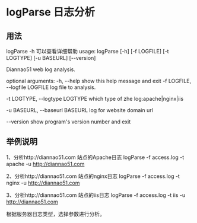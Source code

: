 # logParse 日志分析

## 用法
logParse -h 可以查看详细帮助
usage: logParse [-h] [-f LOGFILE] [-t LOGTYPE] [-u BASEURL] [--version]

Diannao51 web log analysis.

optional arguments:
  -h, --help            show this help message and exit
  -f LOGFILE, --logfile LOGFILE
                        log file to analysis.
                        
  -t LOGTYPE, --logtype LOGTYPE
                        which type of zhe log:apache|nginx|iis
                        
  -u BASEURL, --baseurl BASEURL
                        log for website domain url
                     
  --version             show program's version number and exit
  
## 举例说明
1、分析http://diannao51.com 站点的Apache日志
logParse -f access.log -t apache -u http://diannao51.com

2、分析http://diannao51.com 站点的nginx日志
logParse -f access.log -t nginx -u http://diannao51.com

3、分析http://diannao51.com 站点的iis日志
logParse -f access.log -t iis -u http://diannao51.com

根据服务器日志类型，选择参数进行分析。

